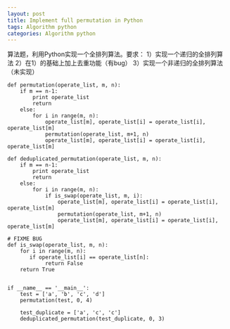 ```yaml
---
layout: post
title: Implement full permutation in Python
tags: Algorithm python
categories: Algorithm python
---
```


算法题，利用Python实现一个全排列算法。要求：
1）实现一个递归的全排列算法
2）在1）的基础上加上去重功能（有bug）
3）实现一个非递归的全排列算法（未实现）


    def permutation(operate_list, m, n):
        if m == n-1:
            print operate_list
            return
        else:
            for i in range(m, n):
                operate_list[m], operate_list[i] = operate_list[i], operate_list[m]
                permutation(operate_list, m+1, n)
                operate_list[m], operate_list[i] = operate_list[i], operate_list[m]

    def deduplicated_permutation(operate_list, m, n):
        if m == n-1:
            print operate_list
            return
        else:
            for i in range(m, n):
                if is_swap(operate_list, m, i):
                    operate_list[m], operate_list[i] = operate_list[i], operate_list[m]
                    permutation(operate_list, m+1, n)
                    operate_list[m], operate_list[i] = operate_list[i], operate_list[m]

    # FIXME BUG
    def is_swap(operate_list, m, n):
        for i in range(m, n):
           if operate_list[i] == operate_list[n]:
                return False
        return True
    

    if __name__ == '__main__':
        test = ['a', 'b', 'c', 'd']
        permutation(test, 0, 4)

        test_duplicate = ['a', 'c', 'c']
        deduplicated_permutation(test_duplicate, 0, 3)
